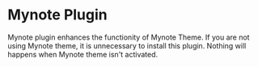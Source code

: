 # Mynote Plugin

Mynote plugin enhances the functionity of Mynote Theme. If you are not using Mynote theme, it is unnecessary to install this plugin. Nothing will happens when Mynote theme isn't activated. 




